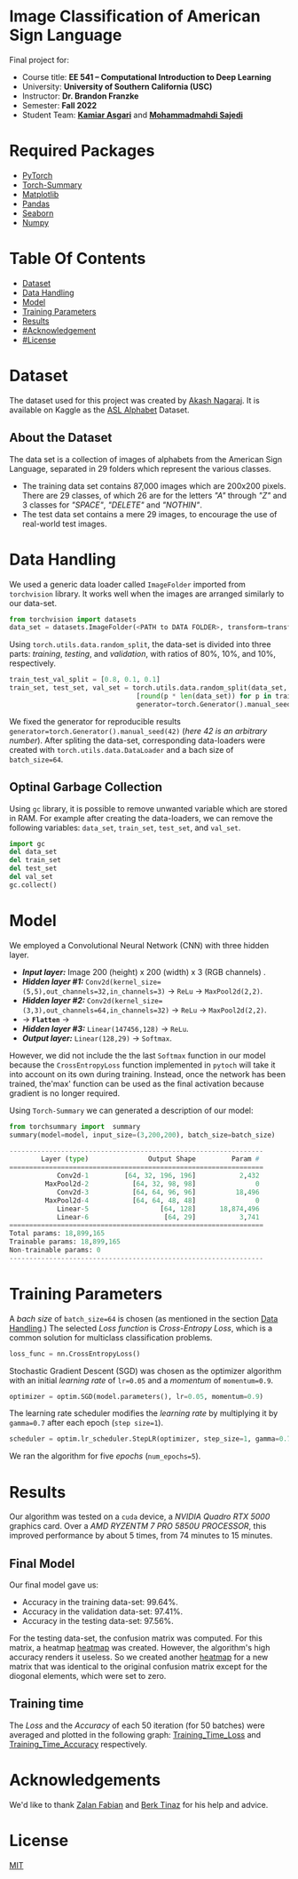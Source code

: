 # Image Classification of American Sign Language

Final project for:
- Course title: **EE 541 – Computational Introduction to Deep Learning**
- University: **University of Southern California (USC)**
- Instructor: **Dr. Brandon Franzke**
- Semester: **Fall 2022**
- Student Team: [**Kamiar Asgari**](https://github.com/kamiarasgari) and [**Mohammadmahdi Sajedi**]()

# Required Packages
- [PyTorch](https://pytorch.org/) 
- [Torch-Summary](https://pypi.org/project/torch-summary/)
- [Matplotlib](https://matplotlib.org/)
- [Pandas](https://pandas.pydata.org/)
- [Seaborn](https://seaborn.pydata.org/)
- [Numpy](https://numpy.org/)

# Table Of Contents
- [Dataset](#Dataset) 
- [Data Handling](#Data-Handling)
- [Model](#Model)
- [Training Parameters](#Training-Parameters)
- [Results](#Results)
- [#Acknowledgement](#Acknowledgement)
- [#License](#License)


# Dataset
The dataset used for this project was created by [Akash Nagaraj](https://github.com/grassknoted). It is available on Kaggle as the [ASL Alphabet](https://www.kaggle.com/grassknoted/asl-alphabet) Dataset.

## About the Dataset
The data set is a collection of images of alphabets from the American Sign Language, separated in 29 folders which represent the various classes.
- The training data set contains 87,000 images which are 200x200 pixels. There are 29 classes, of which 26 are for the letters *"A"* through *"Z"* and 3 classes for *"SPACE"*, *"DELETE"* and *"NOTHIN"*.
- The test data set contains a mere 29 images, to encourage the use of real-world test images.

# Data Handling
We used a generic data loader called `ImageFolder` imported from `torchvision` library. It works well when the images are arranged similarly to our data-set.
```python
from torchvision import datasets
data_set = datasets.ImageFolder(<PATH to DATA FOLDER>, transform=transforms.ToTensor())
```
Using `torch.utils.data.random_split`, the data-set is divided into three parts: *training*, *testing*, and *validation*, with ratios of 80%, 10%, and 10%, respectively.
```python
train_test_val_split = [0.8, 0.1, 0.1]
train_set, test_set, val_set = torch.utils.data.random_split(data_set,
                                [round(p * len(data_set)) for p in train_test_val_split],
                                generator=torch.Generator().manual_seed(42))
```
We fixed the generator for reproducible results `generator=torch.Generator().manual_seed(42)` (*here 42 is an arbitrary number*). After spliting the data-set, corresponding data-loaders were created with `torch.utils.data.DataLoader` and a bach size of `batch_size=64`.

## Optinal Garbage Collection
Using `gc` library, it is possible to remove unwanted variable which are stored in RAM. For example after creating the data-loaders, we can remove the following variables: `data_set`, `train_set`, `test_set`, and `val_set`.
```python
import gc
del data_set
del train_set
del test_set
del val_set
gc.collect()
```

# Model
We employed a Convolutional Neural Network (CNN) with three hidden layer. 
- ***Input layer:*** Image 200 (height) x 200 (width) x 3 (RGB channels) .
- ***Hidden layer #1:*** `Conv2d(kernel_size=(5,5),out_channels=32,in_channels=3)` &rarr; `ReLu` &rarr; `MaxPool2d(2,2)`.
- ***Hidden layer #2:*** `Conv2d(kernel_size=(3,3),out_channels=64,in_channels=32)` &rarr; `ReLu` &rarr; `MaxPool2d(2,2)`.
- &rarr; **`Flatten`** &rarr;
- ***Hidden layer #3:*** `Linear(147456,128)` &rarr; `ReLu`.
- ***Output layer:*** `Linear(128,29)` &rarr; `Softmax`.

However, we did not include the the last `Softmax` function in our model because the `CrossEntropyLoss` function implemented in `pytoch` will take it into account on its own during training. Instead, once the network has been trained, the'max' function can be used as the final activation because gradient is no longer required.

Using `Torch-Summary` we can generated a description of our model:
```python
from torchsummary import  summary
summary(model=model, input_size=(3,200,200), batch_size=batch_size)
````
```python
----------------------------------------------------------------
        Layer (type)               Output Shape         Param #
================================================================
            Conv2d-1         [64, 32, 196, 196]           2,432
         MaxPool2d-2           [64, 32, 98, 98]               0
            Conv2d-3           [64, 64, 96, 96]          18,496
         MaxPool2d-4           [64, 64, 48, 48]               0
            Linear-5                  [64, 128]      18,874,496
            Linear-6                   [64, 29]           3,741
================================================================
Total params: 18,899,165
Trainable params: 18,899,165
Non-trainable params: 0
----------------------------------------------------------------
```

# Training Parameters
A *bach size* of `batch_size=64` is chosen (as mentioned in the section [Data Handling](#Data-Handling).) The selected *Loss function* is *Cross-Entropy Loss*, which is a common solution for multiclass classification problems.
```python
loss_func = nn.CrossEntropyLoss()
```
Stochastic Gradient Descent (SGD) was chosen as the optimizer algorithm with an initial *learning rate* of `lr=0.05` and a *momentum* of `momentum=0.9`.
```python
optimizer = optim.SGD(model.parameters(), lr=0.05, momentum=0.9)
```
The learning rate scheduler modifies the *learning rate* by multiplying it by `gamma=0.7` after each epoch (`step size=1`).
```python
scheduler = optim.lr_scheduler.StepLR(optimizer, step_size=1, gamma=0.7)
```
We ran the algorithm for five *epochs* (`num_epochs=5`).

# Results
Our algorithm was tested on a `cuda` device, a *NVIDIA Quadro RTX 5000* graphics card. Over a *AMD RYZENTM 7 PRO 5850U PROCESSOR*, this improved performance by about 5 times, from 74 minutes to 15 minutes.

## Final Model
Our final model gave us:
- Accuracy in the training data-set: 99.64%. 
- Accuracy in the validation data-set: 97.41%.
- Accuracy in the testing data-set: 97.56%. 

For the testing data-set, the confusion matrix was computed. For this matrix, a heatmap [heatmap](https://github.com/kamiarasgari/Image_Classification_of_American_Sign_Language/blob/b36871d739b255ba70ce19865692186487ace32a/Full_Confusion_Matrix.png) was created. However, the algorithm's high accuracy renders it useless. So we created another [heatmap](https://github.com/kamiarasgari/Image_Classification_of_American_Sign_Language/blob/b36871d739b255ba70ce19865692186487ace32a/diog_zeroed_conf_matr.png) for a new matrix that was identical to the original confusion matrix except for the diogonal elements, which were set to zero.

## Training time
The *Loss* and the *Accuracy* of each 50 iteration (for 50 batches)  were averaged and plotted in the following graph: [Training_Time_Loss](https://github.com/kamiarasgari/Image_Classification_of_American_Sign_Language/blob/0a2c5c0f7f1b8a859b660369112eb973282cb5f9/Training_Time_Loss.png) and [Training_Time_Accuracy](https://github.com/kamiarasgari/Image_Classification_of_American_Sign_Language/blob/0a2c5c0f7f1b8a859b660369112eb973282cb5f9/Training_Time_Accuracy.png) respectively.

# Acknowledgements
We'd like to thank [Zalan Fabian](https://z-fabian.github.io/) and [Berk Tinaz](tinaz@usc.edu) for his help and advice.

# License

[MIT](https://choosealicense.com/licenses/mit/)



